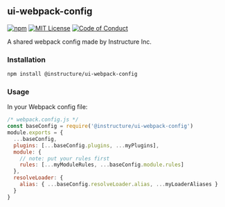## ui-webpack-config

[![npm][npm]][npm-url]
[![MIT License][license-badge]][license]
[![Code of Conduct][coc-badge]][coc]

A shared webpack config made by Instructure Inc.

### Installation

```sh
npm install @instructure/ui-webpack-config
```

### Usage

In your Webpack config file:

```js
/* webpack.config.js */
const baseConfig = require('@instructure/ui-webpack-config')
module.exports = {
  ...baseConfig,
  plugins: [...baseConfig.plugins, ...myPlugins],
  module: {
    // note: put your rules first
    rules: [...myModuleRules, ...baseConfig.module.rules]
  },
  resolveLoader: {
    alias: { ...baseConfig.resolveLoader.alias, ...myLoaderAliases }
  }
}
```

[npm]: https://img.shields.io/npm/v/@instructure/ui-webpack-config.svg
[npm-url]: https://npmjs.com/package/@instructure/ui-webpack-config
[license-badge]: https://img.shields.io/npm/l/instructure-ui.svg?style=flat-square
[license]: https://github.com/instructure/instructure-ui/blob/master/LICENSE.md
[coc-badge]: https://img.shields.io/badge/code%20of-conduct-ff69b4.svg?style=flat-square
[coc]: https://github.com/instructure/instructure-ui/blob/master/CODE_OF_CONDUCT.md
